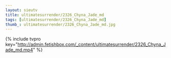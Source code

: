 ```yaml
--- 
layout: sieutv
title: ultimatesurrender/2326_Chyna_Jade_md
tags: [ultimatesurrender/2326_Chyna_Jade_md]
thumb_: ultimatesurrender/2326_Chyna_Jade_md.jpg
---
```

{% include tvpro key="http://admin.fetishbox.com/_content/ultimatesurrender/2326_Chyna_Jade_md.mp4" %} 

